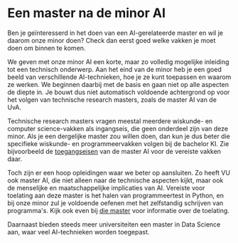 # Een master na de minor AI

Ben je geïnteresserd in het doen van een AI-gerelateerde master en wil je daarom onze minor doen? Check dan eerst goed welke vakken je moet doen om binnen te komen.

We geven met onze minor AI een korte, maar zo volledig mogelijke inleiding tot een technisch onderwerp. Aan het eind van de minor heb je een goed beeld van verschillende AI-technieken, hoe je ze kunt toepassen en waarom ze werken. We beginnen daarbij met de basis en gaan niet op alle aspecten de diepte in. Je bouwt dus niet automatisch voldoende achtergrond op voor het volgen van technische research masters, zoals de master AI van de UvA.

Technische research masters vragen meestal meerdere wiskunde- en computer science-vakken als ingangseis, die geen onderdeel zijn van deze minor. Als je een dergelijke master zou willen doen, dan kun je dus beter die specifieke wiskunde- en programmeervakken volgen bij de bachelor KI. Zie bijvoorbeeld de [toegangseisen](https://www.uva.nl/shared-content/programmas/en/masters/artificial-intelligence/application-and-admission/dutch-prior-education/dutch-prior-education-foldout-menu.html#2-Check-entry-requirements
) van de master AI voor de vereiste vakken daar.

Toch zijn er een hoop opleidingen waar we beter op aansluiten. Zo heeft VU ook master AI, die niet alleen naar de technische aspecten kijkt, maar ook de menselijke en maatschappelijke implicaties van AI. Vereiste voor toelating aan deze master is het halen van programmeertest in Python, en bij onze minor zul je voldoende oefenen met het zelfstandig schrijven van programma's. Kijk ook even bij [die master](https://vuweb.vu.nl/en/education/master/artificial-intelligence/admissions) voor informatie over de toelating.

Daarnaast bieden steeds meer universiteiten een master in Data Science aan, waar veel AI-technieken worden toegepast.
